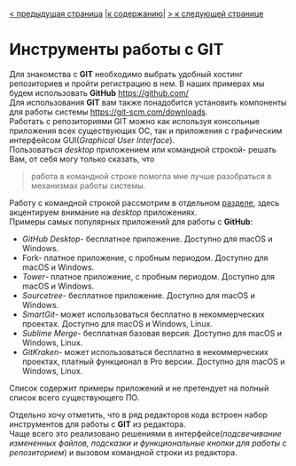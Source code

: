 [< предыдущая страница](./README.md "Содержание") [|к содержанию|](./README.md "Содержание") [> к следующей странице](./2.create_repo.md "Создание репозитория")  
# Инструменты работы с GIT  
Для знакомства с **GIT** необходимо выбрать удобный хостинг репозиториев и пройти регистрацию в нем. В наших примерах мы будем использовать **GitHub** <https://github.com/>   
Для использования **GIT** вам также понадобится установить компоненты для работы системы <https://git-scm.com/downloads>.  
Работать с репозиториями GIT можно как используя консольные приложения всех существующих ОС, так  и приложения с графическим интерфейсом GUI(*Graphical User Interface*).  
Пользоваться *desktop* приложением или командной строкой- решать Вам, от себя могу только сказать, что 
>работа в командной строке помогла мне лучше разобраться в механизмах работы системы.  

Работу с командной строкой рассмотрим в отдельном [разделе](./5.command_line_work.md "Работа с командной строкой"), здесь акцентируем внимание на *desktop* приложениях.  
Примеры самых популярных приложений для работы с **GitHub**:  

- *GitHub Desktop*- бесплатное приложение. Доступно для macOS и Windows.  
- Fork- платное приложение, с пробным периодом. Доступно для macOS и Windows.  
- *Tower*- платное приложение, с пробным периодом. Доступно для macOS и Windows.  
- *Sourcetree*- бесплатное приложение. Доступно для macOS и Windows.  
- *SmartGit*- может использоваться бесплатно в некоммерческих проектах. Доступно для macOS и Windows, Linux.  
- *Sublime Merge*- бесплатная базовая версия. Доступно для macOS и Windows, Linux.  
- *GitKraken*- может использоваться бесплатно в некоммерческих проектах, платный функционал в Pro версии. Доступно для macOS и Windows, Linux.  

Список содержит примеры приложений и не претендует на полный список всего существующего ПО.  

Отдельно хочу отметить, что в ряд редакторов кода встроен набор инструментов для работы с **GIT** из редактора.  
Чаще всего это реализовано решениями в интерфейсе(*подсвечивание измененных файлов, подсказки и функциональные кнопки для работы с репозиторием*) и вызовом командной строки из редактора.  


 